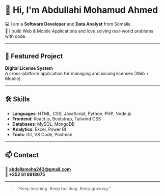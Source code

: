 # 👋 Hi, I'm Abdullahi Mohamud Ahmed

💻 I am a **Software Developer** and **Data Analyst** from Somalia.  
🎯 I build Web & Mobile Applications and love solving real-world problems with code.

---

## 🔐 Featured Project

**Digital License System**  
A cross-platform application for managing and issuing licenses (Web + Mobile).

---

## 🛠️ Skills

- **Languages**: HTML, CSS, JavaScript, Python, PHP, Node.js
- **Frontend**: React.js, Bootstrap, Tailwind CSS
- **Databases**: MySQL, MongoDB
- **Analytics**: Excel, Power BI
- **Tools**: Git, VS Code, Postman

---

## 📫 Contact

📧 **abdallamoha243@gmail.com**  
📱 **+252 61 9818075**

---

> “Keep learning. Keep building. Keep growing.”
